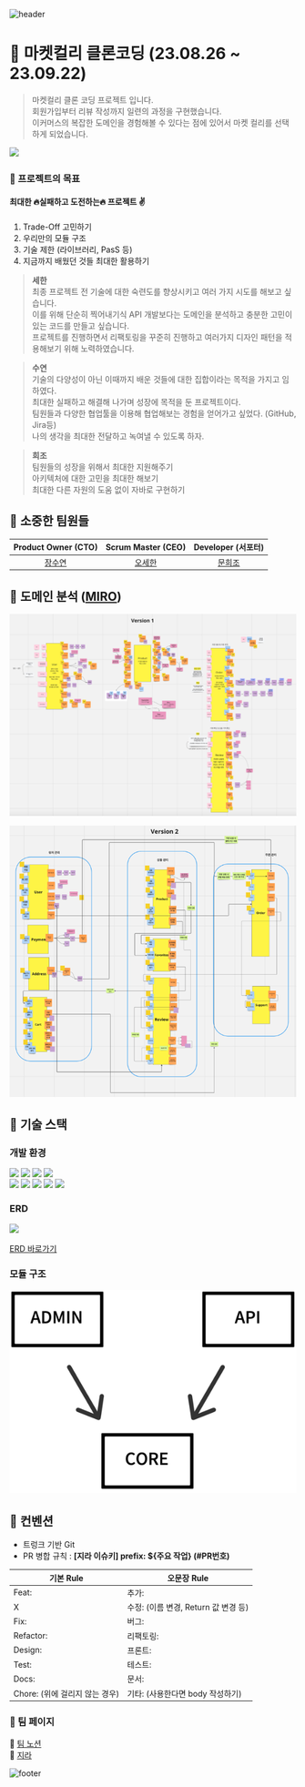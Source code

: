 ![header](https://capsule-render.vercel.app/api?type=waving&&customColorList=10,1,10color=gradient&text=KuRLy-muR1Y&fontColor=000000)

# 💜 마켓컬리 클론코딩 (23.08.26 ~ 23.09.22)

> 마켓컬리 클론 코딩 프로젝트 입니다. </br>
> 회원가입부터 리뷰 작성까지 일련의 과정을 구현했습니다. </br>
> 이커머스의 복잡한 도메인을 경험해볼 수 있다는 점에 있어서 마켓 컬리를 선택하게 되었습니다.

<img src="https://github.com/prgrms-be-devcourse/BE-04-KurlyMurly/assets/89267864/a7d81cca-cd52-4d07-beb4-98a6e9f74204">


### 💜 프로젝트의 목표

#### 최대한 🔥실패하고 도전하는🔥 프로젝트 ✌️ </br>
1. Trade-Off 고민하기 </br>
2. 우리만의 모듈 구조 </br>
3. 기술 제한 (라이브러리, PasS 등) </br> 
4. 지금까지 배웠던 것들 최대한 활용하기 </br>

> <b>세한</b> </br>
>최종 프로젝트 전 기술에 대한 숙련도를 향상시키고 여러 가지 시도를 해보고 싶습니다. </br>
이를 위해 단순히 찍어내기식 API 개발보다는 도메인을 분석하고 충분한 고민이 있는 코드를 만들고 싶습니다. </br>
프로젝트를 진행하면서 리팩토링을 꾸준히 진행하고 여러가지 디자인 패턴을 적용해보기 위해 노력하였습니다.

> <b>수연</b> </br>
> 기술의 다양성이 아닌 이때까지 배운 것들에 대한 집합이라는 목적을 가지고 임하였다. </br>
최대한 실패하고 해결해 나가며 성장에 목적을 둔 프로젝트이다. </br>
팀원들과 다양한 협업툴을 이용해 협업해보는 경험을 얻어가고 싶었다. (GitHub, Jira등) </br>
나의 생각을 최대한 전달하고 녹여낼 수 있도록 하자.  </br>

> <b>희조</b> </br>
> 팀원들의 성장을 위해서 최대한 지원해주기 </br>
아키텍처에 대한 고민을 최대한 해보기 </br>
최대한 다른 자원의 도움 없이 자바로 구현하기


## 💜 소중한 팀원들

|         Product Owner (CTO)          |         Scrum Master (CEO)         |         Developer (서포터)         |
|:------------------------------------:|:----------------------------------:|:-------------------------------:|
| [장수연](https://github.com/sujjangOvO) | [오세한](https://github.com/2jie0516) | [문희조](https://github.com/Hejow) |

## 💜 도메인 분석 ([MIRO](https://miro.com/app/board/uXjVMrSCrG0=/?share_link_id=156100042697))

![img_1.png](img_1.png)

![img_2.png](img_2.png)

## 💜 기술 스택

### 개발 환경

<img src="https://img.shields.io/badge/Java  20-007396?style=flat-square&logo=openJDK&logoColor=white&style=flat"/></a>
<img src="https://img.shields.io/badge/Spring Boot 3.1.3-6DB33F?style=flat-square&logo=Springboot&logoColor=white&style=flat"/></a>
<img src="https://img.shields.io/badge/Spring Security-6DB33F?style=flat-&logo=springsecurity&logoColor=white&style=flat"/></a>
<img src="https://img.shields.io/badge/Spring Data JPA-gray?style=flat-square&logo=DataJPA&logoColor=white&style=flat"/></a>
</br>
<img src="https://img.shields.io/badge/MySQL 8-4479A1?style=flat-square&logo=MySQL&logoColor=white&style=flat"/></a>
<img src="https://img.shields.io/badge/H2-4479A1?style=flat-square&logo=H2&logoColor=white&style=flat"/></a>
<img src="https://img.shields.io/badge/Junit-25A162?style=flat-&logo=JUnit5&logoColor=white&style=flat"/></a>
<img src="https://img.shields.io/badge/Gradle-4429A1?style=flat-square&logo=gradle&logoColor=white&style=flat"/></a>
<img src="https://img.shields.io/badge/Swagger-85EA2D?style=flat-square&logo=Swagger&logoColor=white&style=flat"/></a>
</br>

### ERD

<img src="https://github.com/prgrms-be-devcourse/BE-04-KurlyMurly/assets/89267864/bce5aadb-f9ec-4d0d-ad5b-4f89a29873da">

[ERD 바로가기](https://www.erdcloud.com/d/f9HnabjuRZAvYufzS)

### 모듈 구조
![img_7.png](img_7.png)

## 💜 컨벤션
- 트렁크 기반 Git  
- PR 병합 규칙 : **[지라 이슈키] prefix: ${주요 작업} (#PR번호)**

| 기본 Rule               | 오문장 Rule                   |
|-----------------------|----------------------------|
| Feat:                 | 추가:                        |
| X                     | 수정: (이름 변경, Return 값 변경 등) |
| Fix:                  | 버그:                        |
| Refactor:             | 리팩토링:                      |
| Design:               | 프론트:                       |
| Test:                 | 테스트:                       |
| Docs:                 | 문서:                        |
| Chore: (위에 걸리지 않는 경우) | 기타: (사용한다면 body 작성하기)      |

### 💜 팀 페이지
🔮️ [팀 노션](https://www.notion.so/backend-devcourse/Team-Project-bb03676699354455902ecc34ff24440d) </br>
🔮️ [지라](https://2jie0516.atlassian.net/jira/software/projects/KM/boards/1?assignee=62c79dadb6357aecd7c7d360) </br>

![footer](https://capsule-render.vercel.app/api?type=waving&&customColorList=10,1,10color=gradient&height=10&section=footer)
